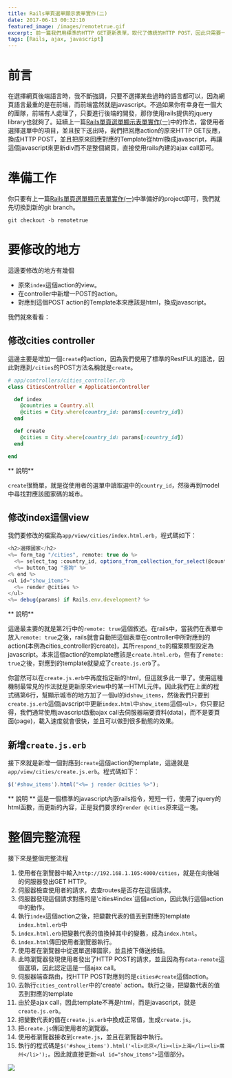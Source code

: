 ```yaml
---
title: Rails單頁選單顯示表單實作(二)
date: 2017-06-13 00:32:10
featured_image: /images/remotetrue.gif
excerpt: 前一篇我們用標準的HTTP GET更新表單，取代了傳統的HTTP POST，因此只需要一個action。 但這個方法問題很多，因此在這一篇中，我們使用了rails的ajax。只要在表單中放在remote true的參數，就會用rails的ajax call，不但程式碼變簡單，也更符合一般網頁的使用習慣，當然，這還不是最好的做法。
tags: [Rails, ajax, javascript]
---
```


# 前言

在選擇網頁後端語言時，我不斷強調，只要不選擇某些過時的語言都可以，因為網頁語言最重的是在前端，而前端當然就是javascript。不過如果你有幸身在一個大的團隊，前端有人處理了，只要進行後端的開發，那你使用rails提供的jquery library也就夠了。延續上一篇[Rails單頁選單顯示表單實作(一)](http://josh.hu/2017/06/12/samePageForm/)中的作法，當使用者選擇選單中的項目，並且按下送出時，我們把回應action的原來HTTP GET反應，換成HTTP POST，並且把原來回應對應的Template從html換成javascript，再讓這個javascript來更新div而不是整個網頁，直接使用rails內建的ajax call即可。

# 準備工作

你只要有上一篇[Rails單頁選單顯示表單實作(一)](http://josh.hu/2017/06/12/samePageForm/)中準備好的project即可，我們就先切換到新的git branch。
```shell
git checkout -b remotetrue
```

# 要修改的地方

這邊要修改的地方有幾個

* 原來`index`這個action的view。
* 在controller中新增一POST的action。
* 對應到這個POST action的Template本來應該是html，換成javascript。

我們就來看看：
## 修改cities controller

這邊主要是增加一個`create`的action，因為我們使用了標準的RestFUL的語法，因此對應到`/cities`的POST方法名稱就是`create`。

```ruby
# app/controllers/cities_controller.rb
class CitiesController < ApplicationController

  def index
    @countries = Country.all
    @cities = City.where(country_id: params[:country_id])
  end

  def create
    @cities = City.where(country_id: params[:country_id])
  end

end
```

** 說明**

`create`很簡單，就是從使用者的選單中讀取選中的`country_id`，然後再到model中尋找對應該國家碼的城市。

## 修改index這個view

我們要修改的檔案為`app/view/cities/index.html.erb`，程式碼如下：
```javascript
<h2>選擇國家</h2>
<%= form_tag "/cities", remote: true do %>
  <%= select_tag :country_id, options_from_collection_for_select(@countries, "id","name") %>
  <%= button_tag "查詢" %>
<% end %>
<ul id="show_items">
  <%= render @cities %>
</ul>
<%= debug(params) if Rails.env.development? %>
```

** 說明**

這邊最主要的就是第2行中的`remote: true`這個敘述。在rails中，當我們在表單中放入`remote: true`之後，rails就會自動把這個表單在controller中所對應到的action(本例為cities_controller的create)，其所`respond_to`的檔案類型設定為javascript。本來這個action的template應該是`create.html.erb`，但有了`remote: true`之後，對應到的template就變成了`create.js.erb`了。

你當然可以在`create.js.erb`中再度指定新的html，但這就多此一舉了。使用這種機制最常見的作法就是更新原來view中的某一HTML元件。因此我們在上面的程式碼第6行，幫顯示城市的地方加了一個ul的id`show_items`，然後我們只要到`create.js.erb`這個javscript中更新`index.html`中`show_items`這個`<ul>`，你只要記得，我們通常使用javascript啟動ajax call去伺服器端要資料(data)，而不是要頁面(page)，載入速度就會很快，並且可以做到很多動態的效果。

## 新增`create.js.erb`

接下來就是新增一個對應到`create`這個action的template，這邊就是`app/view/cities/create.js.erb`。程式碼如下：
```javascript
$('#show_items').html("<%= j render @cities %>");
```

** 說明 **
這是一個標準的javascript內嵌rails指令，短短一行，使用了jquery的html函數，而更新的內容，正是我們要求的`render @cities`原來這一塊。

# 整個完整流程

接下來是整個完整流程

1. 使用者在瀏覽器中輸入`http://192.168.1.105:4000/cities`，就是在向後端的伺服器發出GET HTTP。
2. 伺服器檢查使用者的請求，去查routes是否存在這個請求。
3. 伺服器發現這個請求對應的是'cities#index`這個action，因此執行這個action中的動作。
4. 執行`index`這個action之後，把變數代表的值丟到對應的template `index.html.erb`中
5. `index.html.erb`把變數代表的值換掉其中的變數，成為`index.html`。
6. `index.html`傳回使用者瀏覽器執行。
7. 使用者在瀏覽器中從選單選擇國家，並且按下傳送按鈕。
8. 此時瀏覽器發現使用者發出了HTTP POST的請求，並且因為有`data-remote`這個選項，因此認定這是一個ajax call。
9. 伺服器端查路由，找HTTP POST對應到的是`cities#create`這個action。
10. 去執行`cities_controller`中的'create` action。執行之後，把變數代表的值丟到對應的template
11. 由於是ajax call，因此template不再是html，而是javascript，就是`create.js.erb`。
12. 把變數代表的值在`create.js.erb`中換成正常值，生成`create.js`。
13. 把`create.js`傳回使用者的瀏覽器。
14. 使用者瀏覽器接收到`create.js`，並且在瀏覽器中執行。
15. 執行的程式碼是`$('#show_items').html('<li>北京</li><li>上海</li><li>廣州</li>');`。因此就直接更新`<ul id="show_items">`這個部分。

![](/images/remotetrue.gif)
